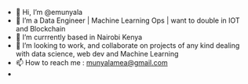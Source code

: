- 👋 Hi, I’m @emunyala
- 👀 I’m a Data Engineer | Machine Learning Ops |  want to double in IOT and Blockchain
- 🌱 I’m currrently based in Nairobi Kenya
- 💞️ I’m looking to work, and collaborate on projects of any kind dealing with data science,
 web dev and Machine Learning
- 📫 How to reach me : munyalamea@gmail.com
-

